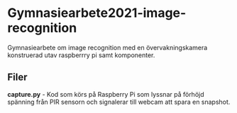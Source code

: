 # Gymnasiearbete2021-image-recognition
Gymnasiearbete om image recognition med en övervakningskamera konstruerad utav raspberrry pi samt komponenter. 

## Filer
**capture.py** - Kod som körs på Raspberry Pi som lyssnar på förhöjd spänning från PIR sensorn och signalerar till webcam att spara en snapshot.
